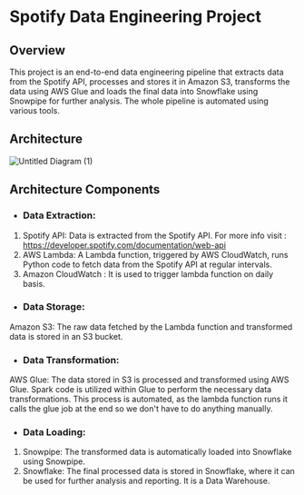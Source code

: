 # Spotify Data Engineering Project

## Overview
This project is an end-to-end data engineering pipeline that extracts data from the Spotify API, processes and stores it in Amazon S3, transforms the data using AWS Glue and loads the final data into Snowflake using Snowpipe for further analysis. The whole pipeline is automated using various tools.

## Architecture
![Untitled Diagram (1)](https://github.com/user-attachments/assets/829aa394-dcda-49f8-add5-2bbf8ba74d80)



## Architecture Components
* ### Data Extraction:

1. Spotify API: Data is extracted from the Spotify API. For more info visit : https://developer.spotify.com/documentation/web-api
2. AWS Lambda: A Lambda function, triggered by AWS CloudWatch, runs Python code to fetch data from the Spotify API at regular intervals.
3. Amazon CloudWatch : It is used to trigger lambda function on daily basis.
* ### Data Storage:

Amazon S3: The raw data fetched by the Lambda function and transformed data is stored in an S3 bucket.
* ### Data Transformation:

AWS Glue: The data stored in S3 is processed and transformed using AWS Glue. Spark code is utilized within Glue to perform the necessary data transformations. This process is automated, as the lambda function runs it calls the glue job at the end so we don't have to do anything manually.
* ### Data Loading:
1. Snowpipe: The transformed data is automatically loaded into Snowflake using Snowpipe.
2. Snowflake: The final processed data is stored in Snowflake, where it can be used for further analysis and reporting. It is a Data Warehouse.


